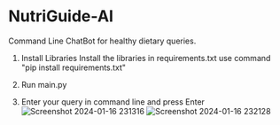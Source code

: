 # NutriGuide-AI
Command Line ChatBot for healthy dietary queries.

1. Install Libraries
Install the libraries in requirements.txt
use command "pip install requirements.txt"

2. Run main.py
3. Enter your query in command line and press Enter 
![Screenshot 2024-01-16 231316](https://github.com/gyash1512/nutriguide-ai/assets/118182799/b6a6d19a-6cbe-490f-88b0-07da1056d052)
![Screenshot 2024-01-16 232128](https://github.com/gyash1512/nutriguide-ai/assets/118182799/55255a6b-f294-4351-9694-bd41fd2a6229)
